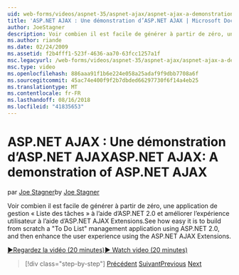 ```yaml
---
uid: web-forms/videos/aspnet-35/aspnet-ajax/aspnet-ajax-a-demonstration-of-aspnet-ajax
title: 'ASP.NET AJAX : Une démonstration d’ASP.NET AJAX | Microsoft Docs'
author: JoeStagner
description: Voir combien il est facile de générer à partir de zéro, une application de gestion « Liste des tâches » à l’aide d’ASP.NET 2.0 et améliorer l’expérience utilisateur à l’aide d’ASP.NET AJAX...
ms.author: riande
ms.date: 02/24/2009
ms.assetid: f2b4fff1-523f-4636-aa70-63fcc1257a1f
msc.legacyurl: /web-forms/videos/aspnet-35/aspnet-ajax/aspnet-ajax-a-demonstration-of-aspnet-ajax
msc.type: video
ms.openlocfilehash: 886aaa91f1b6e224e058a25adaf9f9dbb7708a6f
ms.sourcegitcommit: 45ac74e400f9f2b7dbded66297730f6f14a4eb25
ms.translationtype: MT
ms.contentlocale: fr-FR
ms.lasthandoff: 08/16/2018
ms.locfileid: "41835653"
---
```

<a name="aspnet-ajax-a-demonstration-of-aspnet-ajax"></a><span data-ttu-id="38a77-103">ASP.NET AJAX : Une démonstration d’ASP.NET AJAX</span><span class="sxs-lookup"><span data-stu-id="38a77-103">ASP.NET AJAX: A demonstration of ASP.NET AJAX</span></span>
====================
<span data-ttu-id="38a77-104">par [Joe Stagner](https://github.com/JoeStagner)</span><span class="sxs-lookup"><span data-stu-id="38a77-104">by [Joe Stagner](https://github.com/JoeStagner)</span></span>

<span data-ttu-id="38a77-105">Voir combien il est facile de générer à partir de zéro, une application de gestion « Liste des tâches » à l’aide d’ASP.NET 2.0 et améliorer l’expérience utilisateur à l’aide d’ASP.NET AJAX Extensions.</span><span class="sxs-lookup"><span data-stu-id="38a77-105">See how easy it is to build from scratch a "To Do List" management application using ASP.NET 2.0, and then enhance the user experience using the ASP.NET AJAX Extensions.</span></span>

[<span data-ttu-id="38a77-106">&#9654;Regardez la vidéo (20 minutes)</span><span class="sxs-lookup"><span data-stu-id="38a77-106">&#9654; Watch video (20 minutes)</span></span>](https://channel9.msdn.com/Blogs/ASP-NET-Site-Videos/aspnet-ajax-a-demonstration-of-aspnet-ajax)

> [!div class="step-by-step"]
> <span data-ttu-id="38a77-107">[Précédent](creating-and-using-an-ajax-enabled-web-service-in-a-web-site.md)
> [Suivant](adonet-data-services-with-aspnet-ajax-support.md)</span><span class="sxs-lookup"><span data-stu-id="38a77-107">[Previous](creating-and-using-an-ajax-enabled-web-service-in-a-web-site.md)
[Next](adonet-data-services-with-aspnet-ajax-support.md)</span></span>
